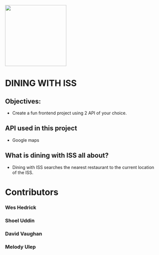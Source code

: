 
<img src="http://....jpg" width="200" height="200" />


# DINING WITH ISS

## Objectives:

-   Create a fun frontend project using 2 API of your choice.

## API used in this project

-   Google maps

## What is dining with ISS all about?

-   Dining with ISS searches the nearest restaurant to the current location of the ISS.

# Contributors

### Wes Hedrick

### Shoel Uddin

### David Vaughan

### Melody Ulep
